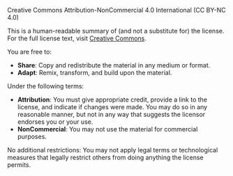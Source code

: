 Creative Commons Attribution-NonCommercial 4.0 International (CC BY-NC 4.0)

This is a human-readable summary of (and not a substitute for) the license. For the full license text, visit [Creative Commons](https://creativecommons.org/licenses/by-nc/4.0/legalcode).

You are free to:

- **Share**: Copy and redistribute the material in any medium or format.
- **Adapt**: Remix, transform, and build upon the material.

Under the following terms:

- **Attribution**: You must give appropriate credit, provide a link to the license, and indicate if changes were made. You may do so in any reasonable manner, but not in any way that suggests the licensor endorses you or your use.
- **NonCommercial**: You may not use the material for commercial purposes.

No additional restrictions: You may not apply legal terms or technological measures that legally restrict others from doing anything the license permits.